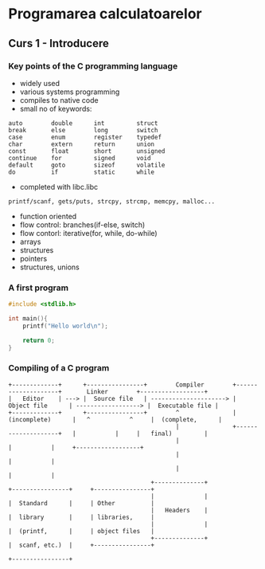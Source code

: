 # Programarea calculatoarelor

## Curs 1 - Introducere

### Key points of the C programming language
- widely used 
- various systems programming
- compiles to native code 
- small no of keywords:
```
auto        double      int         struct
break       else        long        switch
case        enum        register    typedef
char        extern      return      union
const       float       short       unsigned
continue    for         signed      void
default     goto        sizeof      volatile
do          if          static      while
```
- completed with libc.libc
```
printf/scanf, gets/puts, strcpy, strcmp, memcpy, malloc...
```
- function oriented
- flow control: branches(if-else, switch)
- flow contorl: iterative(for, while, do-while)
- arrays
- structures
- pointers
- structures, unions
### A first program
```C
#include <stdlib.h>

int main(){
    printf("Hello world\n");

    return 0;
}
```
### Compiling of a C program
```
+-------------+      +----------------+        Compiler        +--------------------+       Linker        +------------------+
|   Editor    | ---> |  Source file   | ---------------------> |   Object file      | ------------------> |  Executable file |
+-------------+      +----------------+        ^               |  (incomplete)      |   ^           ^     |  (complete,      |
                                               |               +--------------------+   |           |     |   final)         |
                                               |                                        |           |     +------------------+
                                               |                                        |           |
                                               |                                        |           |
                                        +--------------+                    +----------------+     +----------------+
                                        |              |                    |  Standard      |     | Other          |
                                        |   Headers    |                    |  library       |     | libraries,     |
                                        |              |                    |  (printf,      |     | object files   |
                                        +--------------+                    |  scanf, etc.)  |     +----------------+
                                                                            +----------------+

```
